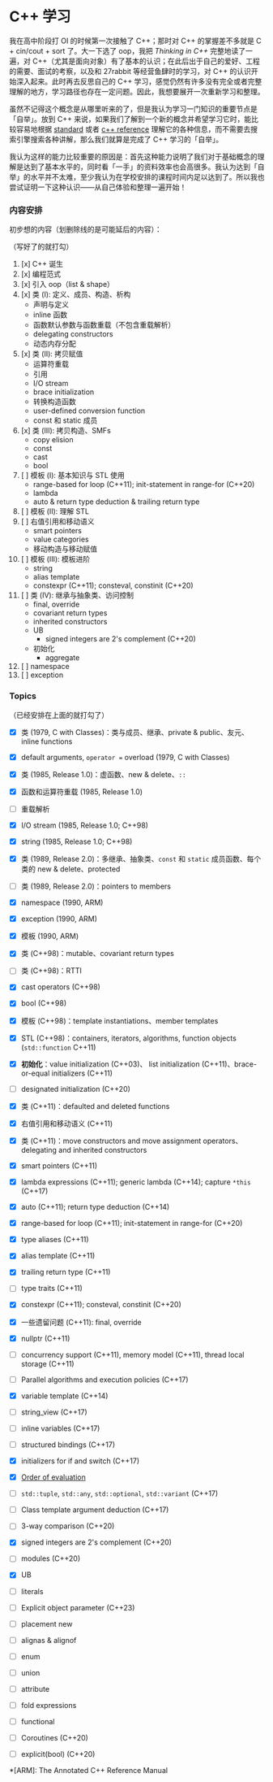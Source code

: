 # C++ 学习

我在高中阶段打 OI 的时候第一次接触了 C++；那时对 C++ 的掌握差不多就是 C + cin/cout + sort 了。大一下选了 oop，我把 _Thinking in C++_ 完整地读了一遍，对 C++（尤其是面向对象）有了基本的认识；在此后出于自己的爱好、工程的需要、面试的考察，以及和 27rabbit 等经营鱼肆时的学习，对 C++ 的认识开始深入起来。此时再去反思自己的 C++ 学习，感觉仍然有许多没有完全或者完整理解的地方，学习路径也存在一定问题。因此，我想要展开一次重新学习和整理。

虽然不记得这个概念是从哪里听来的了，但是我认为学习一门知识的重要节点是「自举」。放到 C++ 来说，如果我们了解到一个新的概念并希望学习它时，能比较容易地根据 [standard](https://timsong-cpp.github.io/cppwp/n4868/) 或者 [c++ reference](https://en.cppreference.com/w/) 理解它的各种信息，而不需要去搜索引擎搜索各种讲解，那么我们就算是完成了 C++ 学习的「自举」。

我认为这样的能力比较重要的原因是：首先这种能力说明了我们对于基础概念的理解是达到了基本水平的，同时看「一手」的资料效率也会高很多。我认为达到「自举」的水平并不太难，至少我认为在学校安排的课程时间内足以达到了。所以我也尝试证明一下这种认识——从自己体验和整理一遍开始！

### 内容安排

初步想的内容（划删除线的是可能延后的内容）：

（写好了的就打勾）

1. [x] C++ 诞生
2. [x] 编程范式
3. [x] 引入 oop（list & shape）
4. [x] 类 (I): 定义、成员、构造、析构
    - 声明与定义
    - inline 函数
    - 函数默认参数与函数重载（不包含重载解析）
    - delegating constructors
    - 动态内存分配
5. [x] 类 (II): 拷贝赋值
    - 运算符重载
    - 引用
    - I/O stream
    - brace initialization
    - 转换构造函数
    - user-defined conversion function
    - const 和 static 成员
6. [x] 类 (III): 拷贝构造、SMFs
    - copy elision
    - const
    - cast
    - bool
7. [ ] 模板 (I): 基本知识与 STL 使用
    - range-based for loop (C++11); init-statement in range-for (C++20)
    - lambda
    - auto & return type deduction & trailing return type
8. [ ] 模板 (II): 理解 STL
9. [ ] 右值引用和移动语义
    - smart pointers
    - value categories
    - 移动构造与移动赋值
10. [ ] 模板 (III): 模板进阶
    - string
    - alias template
    - constexpr (C++11); consteval, constinit (C++20)
11. [ ] 类 (IV): 继承与抽象类、访问控制
    - final, override
    - covariant return types
    - inherited constructors
    - UB
        - signed integers are 2's complement (C++20)
    - 初始化
        - aggregate
12. [ ] namespace
13. [ ] exception

### Topics

（已经安排在上面的就打勾了）

- [x] 类 (1979, C with Classes)：类与成员、继承、private & public、友元、inline functions
- [x] default arguments, `operator =` overload (1979, C with Classes)
- [x] 类 (1985, Release 1.0)：虚函数、new & delete、`::`
- [x] 函数和运算符重载 (1985, Release 1.0)
- [ ] 重载解析
- [x] I/O stream (1985, Release 1.0; C++98)
- [x] string (1985, Release 1.0; C++98)
- [x] 类 (1989, Release 2.0)：多继承、抽象类、`const` 和 `static` 成员函数、每个类的 new & delete、protected
- [ ] 类 (1989, Release 2.0)：pointers to members
- [x] namespace (1990, ARM)
- [x] exception (1990, ARM)
- [x] 模板 (1990, ARM)
- [x] 类 (C++98)：mutable、covariant return types
- [ ] 类 (C++98)：RTTI
- [x] cast operators (C++98)
- [x] bool (C++98)
- [x] 模板 (C++98)：template instantiations、member templates
- [x] STL (C++98)：containers, iterators, algorithms, function objects (`std::function` C++11)
- [x] **初始化**：value initialization (C++03)、
list initialization (C++11)、brace-or-equal initializers (C++11)
- [ ] designated initialization (C++20)
- [x] 类 (C++11)：defaulted and deleted functions
- [x] 右值引用和移动语义 (C++11)
- [x] 类 (C++11)：move constructors and move assignment operators、delegating and inherited constructors
- [x] smart pointers (C++11)
- [x] lambda expressions (C++11); generic lambda (C++14); capture `*this` (C++17)
- [x] auto (C++11); return type deduction (C++14)
- [x] range-based for loop (C++11); init-statement in range-for (C++20)
- [x] type aliases (C++11)
- [x] alias template (C++11)
- [x] trailing return type (C++11)
- [ ] type traits (C++11)
- [x] constexpr (C++11); consteval, constinit (C++20)
- [x] 一些遗留问题 (C++11): final, override
- [x] nullptr (C++11)
- [ ] concurrency support (C++11), memory model (C++11), thread local storage (C++11)
- [ ] Parallel algorithms and execution policies (C++17)
- [x] variable template (C++14)
- [ ] string_view (C++17)
- [ ] inline variables (C++17)
- [ ] structured bindings (C++17)
- [x] initializers for if and switch (C++17)
- [x] [Order of evaluation](https://en.cppreference.com/w/cpp/language/eval_order)
- [ ] `std::tuple`, `std::any`, `std::optional`, `std::variant` (C++17)
- [ ] Class template argument deduction (C++17)
- [ ] 3-way comparison (C++20)
- [x] signed integers are 2's complement (C++20)
- [ ] modules (C++20)
- [x] UB
- [ ] literals
- [ ] Explicit object parameter (C++23)
- [ ] placement new
- [ ] alignas & alignof 
- [ ] enum
- [ ] union
- [ ] attribute
- [ ] fold expressions
- [ ] functional
- [ ] Coroutines (C++20)
- [ ] explicit(bool) (C++20)


*[ARM]: The Annotated C++ Reference Manual